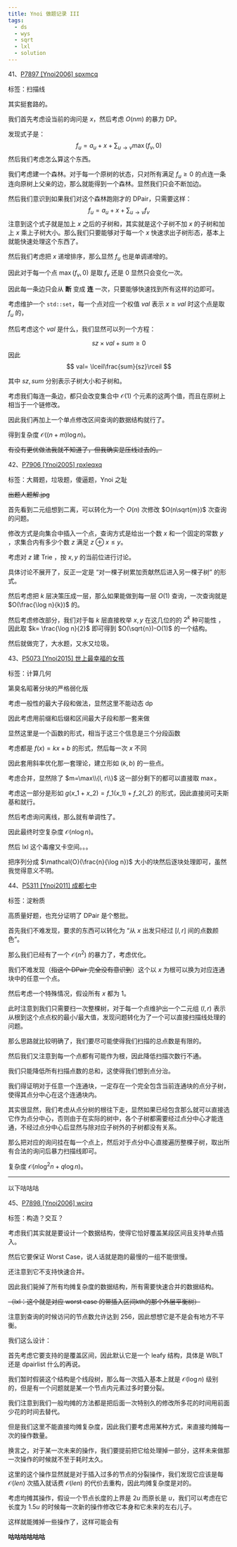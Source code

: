 ```yaml
---
title: Ynoi 做题记录 III
tags:
  - ds
  - wys
  - sqrt
  - lxl
  - solution
---
```


41、[P7897 [Ynoi2006] spxmcq](https://www.luogu.com.cn/problem/P7897)

标签：扫描线

其实挺套路的。

我们首先考虑设当前的询问是 $x$，然后考虑 $O(nm)$ 的暴力 DP。

发现式子是：
$$
f_u=a_u+x+\sum_{u\to v}\max(f_v, 0)
$$
然后我们考虑怎么算这个东西。

我们考虑建一个森林。对于每一个原树的状态，只对所有满足 $f_u \ge 0$ 的点连一条连向原树上父亲的边，那么就能得到一个森林。显然我们只会不断加边。

然后我们意识到如果我们对这个森林跑刚才的 DPair，只需要这样：
$$
f_u=a_u+x+\sum_{u\to v} f_v
$$
注意到这个式子就是加上 $x$ 之后的子树和，其实就是这个子树不加 $x$ 的子树和加上 $x$ 乘上子树大小。那么我们只要能够对于每一个 $x$ 快速求出子树形态，基本上就能快速处理这个东西了。

然后我们考虑把 $x$ 递增排序，那么显然 $f_u$ 也是单调递增的。

因此对于每一个点 $\max(f_v, 0)$ 是取 $f_v$ 还是 $0$ 显然只会变化一次。

因此每一条边只会从 **断** 变成 **连** 一次，只要能够快速找到所有这样的边即可。

考虑维护一个 `std::set`，每一个点对应一个权值 $val$ 表示 $x\ge val$ 时这个点是取 $f_u$ 的，

然后考虑这个 $val$ 是什么，我们显然可以列一个方程：

$$
sz\times val+sum\ge0
$$
因此
$$
val= \lceil\frac{sum}{sz}\rceil
$$

其中 $sz, sum$ 分别表示子树大小和子树和。

考虑我们每连一条边，都只会改变集合中 $\mathcal{O}(1)$ 个元素的这两个值，而且在原树上相当于一个链修改。

因此我们再加上一个单点修改区间查询的数据结构就行了。

得到复杂度 $\mathcal{O}((n+m)\log n)$。

~~有没有更优做法我就不知道了，但我确实是压线过去的。~~

42、[P7906 [Ynoi2005] rpxleqxq](https://www.luogu.com.cn/problem/P7906)

标签：大屑题，垃圾题，傻逼题，Ynoi 之耻

~~出题人题解.jpg~~

首先看到二元组想到二离，可以转化为一个 $O(n)$ 次修改 $O(n\sqrt{m})$ 次查询的问题。

修改方式是向集合中插入一个点，查询方式是给出一个数 $x$ 和一个固定的常数 $y$ ，求集合内有多少个数 $z$ 满足 $z \oplus x \le y$。

考虑对 $z$ 建 Trie ，按 $x, y$ 的当前位进行讨论。

具体讨论不展开了，反正一定是 “对一棵子树累加贡献然后进入另一棵子树” 的形式。

然后考虑把 $k$ 层决策压成一层，那么如果能做到每一层 $O(1)$ 查询，一次查询就是 $O(\frac{\log n}{k})$ 的。

然后考虑修改部分，我们对于每 $k$ 层直接枚举 $x, y$ 在这几位的的 $2^k$ 种可能性 ，因此取 $k= \frac{\log n}{2}$ 即可得到 $O(\sqrt{n})-O(1)$ 的一个结构。

然后就做完了，大水题，又水又垃圾。

43、[P5073 [Ynoi2015] 世上最幸福的女孩](https://www.luogu.com.cn/problem/P5073)

标签：计算几何

第臭名昭著分块的严格弱化版

考虑一般性的最大子段和做法，显然这里不能动态 dp

因此考虑用前缀和后缀和区间最大子段和那一套来做

显然这里是一个函数的形式，相当于这三个信息是三个分段函数

考虑都是 $f(x)=kx+b$ 的形式，然后每一次 $x$ 不同

因此套用斜率优化那一套理论，建立形如 $(k,b)$ 的一些点。

考虑合并，显然除了 $m=\max\\{l, r\\}$ 这一部分剩下的都可以直接取 $\max$。

考虑这一部分是形如 $g(x\_1+x\_2)=f\_1(x\_1)+f\_2(\_2)$ 的形式，因此直接闵可夫斯基和就行。

然后考虑询问离线，那么就有单调性了。

因此最终时空复杂度 $\mathcal{O}(n\log n)$。

然后 lxl 这个毒瘤又卡空间。。。

把序列分成 $\mathcal{O}(\frac{n}{\log n})$ 大小的块然后逐块处理即可，虽然我觉得意义不明。

44、[P5311 [Ynoi2011] 成都七中](https://www.luogu.com.cn/problem/P5311)

标签：淀粉质

高质量好题，也充分证明了 DPair 是个憨批。

首先我们不难发现，要求的东西可以转化为 “从 $x$ 出发只经过 $[l,r]$ 间的点数颜色”。

那么我们已经有了一个 $\mathcal{O}(n^2)$ 的暴力了，考虑优化。

我们不难发现（~~指这个 DPair 完全没有意识到~~）这个以 $x$ 为根可以换为对应连通块中的任意一个点。

然后考虑一个特殊情况，假设所有 $x$ 都为 $1$。

此时注意到我们只需要扫一次整棵树，对于每一个点维护出一个二元组 $(l, r)$ 表示从根到这个点点权的最小/最大值，发现问题转化为了一个可以直接扫描线处理的问题。

那么思路就比较明确了，我们要尽可能使得我们扫描的总点数是有限的。

然后我们又注意到每一个点都有可能作为根，因此降低扫描次数行不通。

我们只能降低所有扫描点数的总和，这使得我们想到点分治。

我们得证明对于任意一个连通块，一定存在一个完全包含当前连通块的点分子树，使得其点分中心在这个连通块内。

其实很显然，我们考虑从点分树的根往下走，显然如果已经包含那么就可以直接选它作为点分中心，否则由于在实际的树中，各个子树都需要经过点分中心才能连通，不经过点分中心后显然与除对应子树外的子树都没有关系。

那么把对应的询问挂在每一个点上，然后对于点分中心直接遍历整棵子树，取出所有合法的询问后暴力扫描线即可。

复杂度 $\mathcal{O}(n\log^2 n+q\log n)$。

***

以下咕咕咕

45、[P7898 [Ynoi2006] wcirq](https://www.luogu.com.cn/problem/P7898)

标签：构造？交互？

考虑我们其实就是要设计一个数据结构，使得它恰好覆盖某段区间且支持单点插入。

然后它要保证 Worst Case，说人话就是跑的最慢的一组不能很慢。

还注意到它不支持快速合并。

因此我们毙掉了所有均摊复杂度的数据结构，所有需要快速合并的数据结构。

~~（lxl：这个就是对应 worst case 的带插入区间kth的那个外层平衡树）~~

注意到查询的时候访问的节点数允许达到 $256$，因此想想它是不是会有地方不平衡。

我们这么设计：

首先考虑它要支持的是覆盖区间，因此默认它是一个 leafy 结构，具体是 WBLT 还是 dpairlist 什么的再说。

我们暂时假装这个结构是个线段树，那么每一次插入基本上就是 $\mathcal{O}(\log n)$ 级别的，但是有一个问题就是某一个节点内元素过多时要分裂。

我们注意到我们一般均摊的方法都是把后面一次特别久的修改所多花的时间用前面少花的时间去替代。

但是我们这里不能直接均摊复杂度，因此我们要考虑用某种方式，来直接均摊每一次的操作数量。

换言之，对于某一次未来的操作，我们要提前把它给处理掉一部分，这样未来做那一次操作的时候就不至于耗时太久。

这里的这个操作显然就是对于插入过多的节点的分裂操作，我们发现它应该是每 $\mathcal{O}(len)$ 次插入就话费 $\mathcal{O}(len)$ 的代价去重构，因此均摊复杂度是对的。

考虑均摊其操作，假设一个节点长度的上界是 $2u$ 而原长是 $u$，我们可以考虑在它长度为 $1.5u$ 的时候每一次新的操作修改它本身和它未来的左右儿子。

这样就能摊掉一些操作了，这样可能会有

**咕咕咕咕咕咕**
